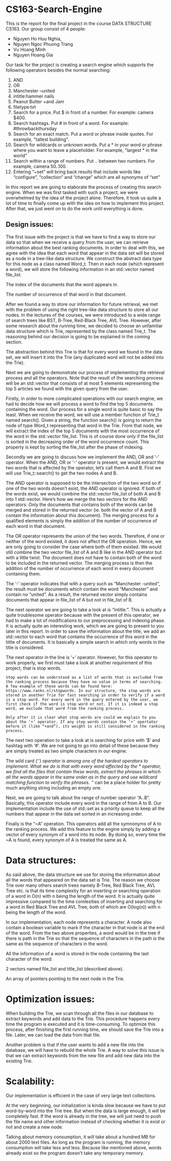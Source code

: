 # CS163-Search-Engine

This is the report for the final project in the course DATA STRUCTURE CS163. Our group consist of 4 people: 
- Nguyen Ho Huu Nghia, 
- Nguyen Ngoc Phuong Trang
- Vu Hoang Minh
- Nguyen Hoang Gia

Our task for the project is creating a search engine which supports the following operators besides the normal searching:
1. AND
2. OR
3. Manchester –united
4. intitle:hammer nails
5. Peanut Butter +and Jam
6. filetype:txt
7. Search for a price. Put $ in front of a number. For example: camera $400.
8. Search hashtags. Put # in front of a word. For example: #throwbackthursday
9. Search for an exact match. Put a word or phrase inside quotes. For example, "tallest building".
10. Search for wildcards or unknown words. Put a * in your word or phrase where you want to leave
a placeholder. For example, "largest * in the world"
11. Search within a range of numbers. Put .. between two numbers. For example, camera $50..$100.
12. Entering “~set” will bring back results that include words like “configure”, “collection” and “change”
which are all synonyms of “set”

In this report we are going to elaborate the process of creating this search engine. When we was first tasked with such a project, we were overwhelmed by the idea of the project alone. Therefore, it took us quite a lot of time to finally come up with the idea on how to implement this project. After that, we just went on to do the work until everything is done.

## Design issues:
  
  The first issue with the project is that we have to find a way to store our data so that when we receive a query from the user, we can retrieve information about the best ranking documents. In order to deal with this, we agree with the idea that each word that appear in the data set will be stored as a node in a tree-like data structure. We construct the abstract data type for this node as a class named Word_t. Then in each node (which represent a word), we will store the following information in an std::vector named file_list.
  
  The index of the documents that the word appears in.
  
  The number of occurrence of that word in that document.
  
  After we found a way to store our information for future retrieval, we met with the problem of using the right tree-like data structure to store all our nodes. In the lectures of the courses, we were introduced to a wide range of search trees like BST, B-Tree, Red-Black Tree, AVL Tree. However, after some research about the running time, we decided to choose an unfamiliar data structure which is Trie, represented by the class named Trie_t. The reasoning behind our decision is going to be explained in the coming section.
    
  The abstraction behind this Trie is that for every word we found in the data set, we will insert it into the Trie (any duplicated word will not be added into the Trie).
    
   Next we are going to demonstrate our process of implementing the retrieval process and all the operators. Note that the result of the searching process will be an std::vector that consists of at most 5 elements representing the top 5 articles we found with the given query from the user.
    
   Firstly, in order to more complicated operations with our search engine, we had to decide how we will process a word to find the top 5 documents containing the word. Our process for a single word is quite basic to say the least. When we receive the word, we will use a member function of Trie_t named search(). Given a string, the function search() is going to return the node of type Word_t representing that word in the Trie. From that node, we will extract the index of the top 5 documents with the most occurrence of the word in the std::vector file_list. This is of course done only if the file_list is sorted in the decreasing order of the word occurrence count. This property is kept by sorting the file_list after the phase of indexing.
    
   Secondly we are going to discuss how we implement the AND, OR and ‘-’ operator. When the AND, OR or ‘-’ operator is present, we would extract the two words that is affected by the operator, let’s call them A and B. First we will use Trie_t::search() to get the two nodes A and B. 
    
   The AND operator is supposed to be the intersection of the two word so if one of the two words doesn’t exist, the AND operator is ignored. If both of the words exist, we would combine the std::vector file_list of both A and B into 1 std::vector. Here’s how we merge the two vectors for the AND operators: Only the documents that contains both of the words can be merged and stored in the returned vector (ie. both the vector of A and B contain the information about this document). The merging process for a qualified elements is simply the addition of the number of occurrence of each word in that document.
    
   The OR operator represents the union of the two words. Therefore, if one or neither of the word existed, it does not affect the OR operation. Hence, we are only going to consider the case where both of them existed. We would still combine the two vector file_list of A and B like in the AND operator but with a little twist. The document does not have to contain both of the word to be included in the returned vector. The merging process is then the addition of the number of occurrence of each word in every document containing them.
  
  The ‘-’ operator indicates that with a query such as “Manchester -united”, the result must be documents which contain the word “Manchester” and contain no “united”.  As a result, the returned vector simply contains documents that appear in file_list of A but not in file_list of B.
   
   The next operator we are going to take a look at is “intitle:”. This is actually a quite troublesome operator because with the present of this operator, we had to make a lot of modifications to our preprocessing and indexing phase. It is actually quite an interesting work, which we are going to present to you later in this report. In order to save the information about the title, we add an std::vector to each word that contains the occurrence of this word in the titlte of documents. It is basically a simple search in which only words in the title is considered.
  
  The next operator in the line is ‘+’ operator. However, for this operator to work properly, we first must take a look at another requirement of this project, that is stop words. 
    
    Stop words can be understood as a list of words that is excluded from the ranking process because they have no value in terms of searching. A few example of these words can be found here: https://www.ranks.nl/stopwords. In our structure, the stop words are stored in another Trie for fast searching in order to verify if a word is a stop word. For every word in the query entered by the user, we first check if the word is stop word or not. If it is indeed a stop word, we exclude that word from the ranking process.
    
    Only after it is clear what stop words are could we explain to you about the ‘+’ operator. If any stop words contain the ‘+’ opertator before it (like “+and”), its weight is still considered in the ranking process.
  
  The next two operation to take a look at is searching for price with ‘$’ and hashtag with ‘#’. We are not going to go into detail of these because they are simply treated as two simple characters in our engine.
  
  The wild card (‘*’) operator is among one of the hardest operators to implement. What we do is that with every word affected by the * operator, we find all the files that contain these words, extract the phrases in which all the words appear in the same order as in the query and use wildcard matching function to verify the phrases. ‘*’ can be a place holder for pretty much anything string including an empty one.
  
  Next, we are going to talk about the range of number operator “A..B”. Basically, this operator include every word in the range of from A to B. Our implementation include the use of std::set as a priority queue to keep all the numbers that appear in the data set sorted in an increasing order.
  
  Finally is the “~A” operation. This operators add all the symnonyms of A to the ranking process. We add this feature to the engine simply by adding a vector of every synonym of a word into its node. By doing so, every time the ~A is found, every synonym of A is treated the same as A.

# Data structures:

  As said above, the data structure we use for storing the information about all the words that appeared on the data set is Trie. The reason we choose Trie over many others search trees namely B-Tree, Red Black Tree, AVL Tree etc. is that its time complexity for an inserting or searching operation of a word in O(n) with n being the length of the word. It is actually quite impressive compared to the time comlexities of inserting and searching for a word in Red Black Tree and AVL Tree, both of which are O(log(n)) with n being the length of the word.
  
  In our implementation, each node represents a character. A node also contain a boolean variable to mark if the character in that node is at the end of the word. From the two above properties, a word would be in the tree if there is path in the Trie so that the sequence of characters in the path is the same as the sequence of characters in the word.
  
  All the information of a word is stored in the node containing the last character of the word: 
  
  2 vectors named file_list and title_list (described above).
  
  An array of pointers pointing to the next node in the Trie.
  
# Optimization issues:
  When building the Trie, we scan through all the files in our database to extract keywords and add data to the Trie. This procedure happens every time the program is executed and it is time-consuming. To optimize this process, after finishing the first running time, we should save the Trie into a file. Later, we can load the data from that file.
  
  Another problem is that if the user wants to add a new file into the database, we will have to rebuild the whole Trie. A way to solve this issue is that we can extract keywords from the new file and add new data into the existing Trie.
  
# Scalability:

  Our implementation is efficient in the case of very large text collections.
  
  At the very beginning, our initialization is kinda slow because we have to put word-by-word into the Trie tree. But when the data is large enough, it will be completely fast. If the word is already in the tree, we will just need to push the file name and other information instead of checking whether it is exist or not and create a new node.
  
  Talking about memory consumption, it will take about a hundred MB for about 2000 text files. As long as the program is running, the memory consumption will take less and less. Because like mentioned above, words already exist so the program doesn't take any temporary memory.
